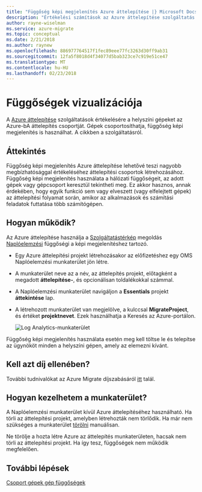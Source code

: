 ```yaml
---
title: "Függőség képi megjelenítés Azure áttelepítése |} Microsoft Docs"
description: "Értékelési számítások az Azure áttelepítése szolgáltatás áttekintése."
author: rayne-wiselman
ms.service: azure-migrate
ms.topic: conceptual
ms.date: 2/21/2018
ms.author: raynew
ms.openlocfilehash: 886977764517f1fec89eee77fc3263d30ff9ab31
ms.sourcegitcommit: 12fa5f8018d4f34077d5bab323ce7c919e51ce47
ms.translationtype: MT
ms.contentlocale: hu-HU
ms.lasthandoff: 02/23/2018
---
```

# <a name="dependency-visualization"></a>Függőségek vizualizációja

A [Azure áttelepítése](migrate-overview.md) szolgáltatások értékelésére a helyszíni gépeket az Azure-bA áttelepítés csoportját. Gépek csoportosíthatja, függőség képi megjelenítés is használhat. A cikkben a szolgáltatásról.


## <a name="overview"></a>Áttekintés

Függőség képi megjelenítés Azure áttelepítése lehetővé teszi nagyobb megbízhatósággal értékeléséhez áttelepítési csoportok létrehozásához. Függőség képi megjelenítés használata a hálózati függőségeit, az adott gépek vagy gépcsoport keresztül tekintheti meg. Ez akkor hasznos, annak érdekében, hogy egyik funkció sem vagy elveszett (vagy elfelejtett gépek) az áttelepítési folyamat során, amikor az alkalmazások és számítási feladatok futtatása több számítógépen.  

## <a name="how-does-it-work"></a>Hogyan működik?

Az Azure áttelepítése használja a [Szolgáltatástérkép](../operations-management-suite/operations-management-suite-service-map.md) megoldás [Naplóelemzési](../log-analytics/log-analytics-overview.md) függőségi a képi megjelenítéshez tartozó.
- Egy Azure áttelepítési projekt létrehozásakor az előfizetéshez egy OMS Naplóelemzési munkaterület jön létre.
- A munkaterület neve az a név, az áttelepítés projekt, előtagként a megadott **áttelepítése-**, és opcionálisan toldalékokkal számmal. 
- A Naplóelemzési munkaterület navigáljon a **Essentials** projekt **áttekintése** lap.
- A létrehozott munkaterület van megjelölve, a kulccsal **MigrateProject**, és értéket **projektnevet**. Ezek használhatja a Keresés az Azure-portálon.  

    ![Log Analytics-munkaterület](./media/concepts-dependency-visualization/oms-workspace.png)

Függőség képi megjelenítés használata esetén meg kell töltse le és telepítse az ügynököt minden a helyszíni gépen, amely az elemezni kívánt.  

## <a name="do-i-need-to-pay-for-it"></a>Kell azt díj ellenében?

További tudnivalókat az Azure Migrate díjszabásáról [itt](https://azure.microsoft.com/pricing/details/azure-migrate/) talál. 

## <a name="how-do-i-manage-the-workspace"></a>Hogyan kezelhetem a munkaterület?

A Naplóelemzési munkaterület kívül Azure áttelepítéséhez használható. Ha törli az áttelepítési projekt, amelyben létrehozták nem törlődik. Ha már nem szükséges a munkaterület [törölni](../log-analytics/log-analytics-manage-access.md) manuálisan.

Ne törölje a hozta létre Azure az áttelepítés munkaterületen, hacsak nem törli az áttelepítési projekt. Ha így tesz, függőségek nem működik megfelelően.

## <a name="next-steps"></a>További lépések

[Csoport gépek gép függőségek](how-to-create-group-machine-dependencies.md)